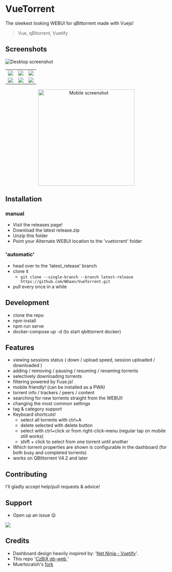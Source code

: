 # VueTorrent

The sleekest looking WEBUI for qBittorrent made with Vuejs!

> Vue, qBitorrent, Vuetify

## Screenshots

![Desktop screenshot](https://imgur.com/hpjuVYb.png)

|                                    |                                    |                                    |
| :--------------------------------: | :--------------------------------: | :--------------------------------: |
| ![](https://imgur.com/Zcm98H3.png) | ![](https://imgur.com/OujrH0f.png) | ![](https://imgur.com/OkukwYY.png) |
| ![](https://imgur.com/QYpNCXs.png) | ![](https://imgur.com/6j5wxhl.png) | ![](https://imgur.com/jnzDKjW.png) |

<p align="center">
<img src="https://imgur.com/U3mes8r.png" width="300" alt="Mobile screenshot">
</p>

## Installation

### manual

- Visit the releases page!
- Download the latest release.zip
- Unzip this folder
- Point your Alternate WEBUI location to the 'vuetorrent' folder

### 'automatic'

- head over to the 'latest_release' branch
- clone it
  - `git clone --single-branch --branch latest-release https://github.com/WDaan/VueTorrent.git`
- pull every once in a while

## Development

- clone the repo
- npm install
- npm run serve
- docker-compose up -d (to start qbittorrent docker)

## Features

- viewing sessions status ( down / upload speed, session uploaded / downloaded )
- adding / removing / pausing / resuming / renaming torrents
- selectively downloading torrents
- filtering powered by Fuse.js!
- mobile friendly! (can be installed as a PWA)
- torrent info / trackers / peers / content
- searching for new torrents straight from the WEBUI!
- changing the most common settings
- tag & category support
- Keyboard shortcuts!
  - select all torrents with ctrl+A
  - delete selected with delete button
  - select with ctrl+click or from right-click-menu (regular tap on mobile still works)
  - shift + click to select from one torrent until another
- Which torrent properties are shown is configurable in the dashboard (for both busy and completed torrents)
- works on QBittorrent V4.2 and later

## Contributing

I'll gladly accept help/pull requests & advice!

## Support

- Open up an issue 😛

<a href="https://www.buymeacoffee.com/wdaan"><img src="https://img.buymeacoffee.com/button-api/?text=Buy me a coffee&emoji=&slug=wdaan&button_colour=FFDD00&font_colour=000000&font_family=Arial&outline_colour=000000&coffee_colour=ffffff"></a>

## Credits

- Dashboard design heavily inspired by: '[Net Ninja - Vuetify](https://github.com/iamshaunjp/vuetify-playlist)'.
- This repo '[CzBiX qb-web ](https://github.com/CzBiX/qb-web)'
- Muertocaloh's [fork](https://github.com/muertocaloh/VueTorrent)
